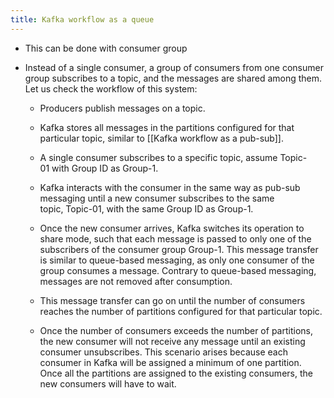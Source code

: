 ```yaml
---
title: Kafka workflow as a queue
---
```


- This can be done with consumer group

- Instead of a single consumer, a group of consumers from one consumer group subscribes to a topic, and the messages are shared among them. Let us check the workflow of this system:
	 - Producers publish messages on a topic.

	 - Kafka stores all messages in the partitions configured for that particular topic, similar to [[Kafka workflow as a pub-sub]].

	 - A single consumer subscribes to a specific topic, assume Topic-01 with Group ID as Group-1.

	 - Kafka interacts with the consumer in the same way as pub-sub messaging until a new consumer subscribes to the same topic, Topic-01, with the same Group ID as Group-1.

	 - Once the new consumer arrives, Kafka switches its operation to share mode, such that each message is passed to only one of the subscribers of the consumer group Group-1. This message transfer is similar to queue-based messaging, as only one consumer of the group consumes a message. Contrary to queue-based messaging, messages are not removed after consumption.

	 - This message transfer can go on until the number of consumers reaches the number of partitions configured for that particular topic.

	 - Once the number of consumers exceeds the number of partitions, the new consumer will not receive any message until an existing consumer unsubscribes. This scenario arises because each consumer in Kafka will be assigned a minimum of one partition. Once all the partitions are assigned to the existing consumers, the new consumers will have to wait.
